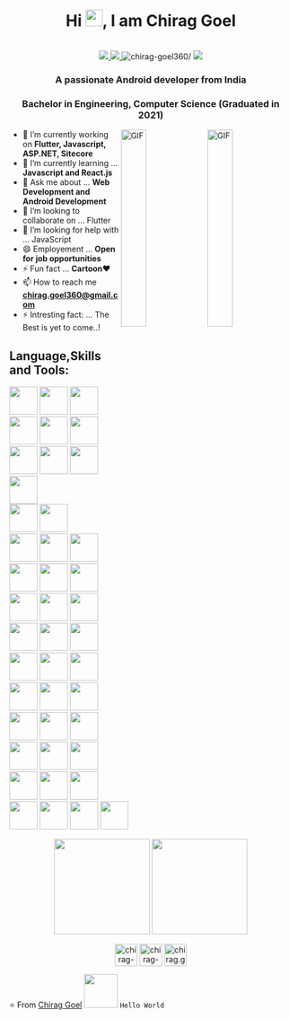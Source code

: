 <h1 align="center">Hi <img src="https://raw.githubusercontent.com/iampavangandhi/iampavangandhi/master/gifs/Hi.gif" width="30px">, I am Chirag Goel</h1>
 <p align="center"><br/>
   <a href="https://www.linkedin.com/in/chirag-goel-06b804148/">
    <img src="https://img.shields.io/badge/linkedin-chiraggoel-blue">
  </a>
  <a href="https://www.instagram.com/chirag.goel360/">
    <img src="https://img.shields.io/badge/instagram-chiraggoel_-red">
  </a>
  <span> <img src=https://komarev.com/ghpvc/?username=chirag-goel360 alt=chirag-goel360/></span>
  <span> <img src=https://img.shields.io/github/followers/chirag-goel360?label=Follow&style=social/></span>
</p>


<h3 align="center">A passionate Android developer from India</h3>
<h3 align="center">Bachelor in Engineering, Computer Science (Graduated in 2021)</h3>

<img width="30%" align="right" alt="GIF" src="https://undo.io/media/uploads/files/Frustrated_programmer.gif" />
<img width="30%" align="right" alt="GIF" src="https://media.giphy.com/media/LHZyixOnHwDDy/source.gif" />


- 🔭 I’m currently working on **Flutter, Javascript, ASP.NET, Sitecore**
- 🌱 I’m currently learning ... **Javascript and React.js**
- 💬 Ask me about ... **Web Development and Android Development**
- 👯 I’m looking to collaborate on ... Flutter
- 🤔 I’m looking for help with ... JavaScript
- 😄 Employement ... **Open for job opportunities**
- ⚡ Fun fact ... **Cartoon**❤
- 📫 How to reach me **<a href="mailto:chirag.goel360@gmail.com">chirag.goel360@gmail.com</a>**
- ⚡ Intresting fact: ... The Best is yet to come..!

## Language,Skills and Tools:
<code><img height="50" src="https://www.vectorlogo.zone/logos/python/python-ar21.svg"></code>
<code><img height="50" src="https://www.vectorlogo.zone/logos/java/java-horizontal.svg"></code>
<code><img height="50" src="https://cdn.worldvectorlogo.com/logos/c.svg"></code>
<code><img height="50" src="https://www.vectorlogo.zone/logos/php/php-horizontal.svg"></code>
<code><img height="50" src="https://www.vectorlogo.zone/logos/javascript/javascript-ar21.svg"></code>
<code><img height="50" src="https://www.vectorlogo.zone/logos/w3_html5/w3_html5-ar21.svg"></code>
<code><img height="50" src="https://www.vectorlogo.zone/logos/gnu_bash/gnu_bash-ar21.svg"></code>
<code><img height="50" src="https://www.vectorlogo.zone/logos/pocoo_flask/pocoo_flask-ar21.svg"></code>	
<code><img height="50" src="https://www.vectorlogo.zone/logos/djangoproject/djangoproject-ar21.svg"></code>	
<code><img height="50" src="https://www.vectorlogo.zone/logos/amazon_aws/amazon_aws-ar21.svg"></code>	
<code><img height="50" src="https://www.vectorlogo.zone/logos/mongodb/mongodb-ar21.svg"></code>
<code><img height="50" src="https://www.vectorlogo.zone/logos/mysql/mysql-horizontal.svg"></code>	
<code><img height="50" src="https://www.vectorlogo.zone/logos/postgresql/postgresql-ar21.svg"></code>
<code><img height="50" src="https://www.vectorlogo.zone/logos/jetbrains/jetbrains-ar21.svg"></code>
<code><img height="50" src="https://img.icons8.com/color/344/intellij-idea.png"></code>
<code><img height="50" src="https://img.icons8.com/color/344/pycharm.png"></code>
<code><img height="50" src="https://www.vectorlogo.zone/logos/visualstudio_code/visualstudio_code-ar21.svg"></code>
<code><img height="50" src="https://img.icons8.com/fluent/344/visual-studio-2019.png"></code>
<code><img height="50" src="https://cdn.worldvectorlogo.com/logos/sublime-text.svg"></code>
<code><img height="50" src="https://img.icons8.com/color/344/notepad-plus-plus.png"></code>
<code><img height="50" src="https://www.vectorlogo.zone/logos/github/github-ar21.svg"></code>
<code><img height="50" src="https://www.vectorlogo.zone/logos/opensource/opensource-ar21.svg"></code>
<code><img height="50" src="https://www.vectorlogo.zone/logos/gnu/gnu-ar21.svg"></code>
<code><img height="50" src="https://www.vectorlogo.zone/logos/bitbucket/bitbucket-ar21.svg"></code>
<code><img height="50" src="https://www.vectorlogo.zone/logos/gitlab/gitlab-ar21.svg"></code>
<code><img height="50" src="https://www.vectorlogo.zone/logos/git-scm/git-scm-ar21.svg"></code>
<code><img height="50" src="https://www.vectorlogo.zone/logos/linux/linux-ar21.svg"></code>
<code><img height="50" src="https://www.vectorlogo.zone/logos/ubuntu/ubuntu-ar21.svg"></code>
<code><img height="50" src="https://www.vectorlogo.zone/logos/centos/centos-ar21.svg"></code>
<code><img height="50" src="https://www.vectorlogo.zone/logos/getbootstrap/getbootstrap-ar21.svg"></code>
<code><img height="50" src="https://www.vectorlogo.zone/logos/dartlang/dartlang-ar21.svg"></code>
<code><img height="50" src="https://www.vectorlogo.zone/logos/netlifyapp_watercss/netlifyapp_watercss-ar21.svg"></code>
<code><img height="50" src="https://www.vectorlogo.zone/logos/npmjs/npmjs-ar21.svg"></code>
<code><img height="50" src="https://www.vectorlogo.zone/logos/yarnpkg/yarnpkg-ar21.svg"></code>
<code><img height="50" src="https://www.vectorlogo.zone/logos/nodejs/nodejs-ar21.svg"></code>
<code><img height="50" src="https://www.vectorlogo.zone/logos/reactjs/reactjs-ar21.svg"></code>
<code><img height="50" src="https://www.vectorlogo.zone/logos/heroku/heroku-ar21.svg"></code>
<code><img height="50" src="https://www.vectorlogo.zone/logos/microsoft/microsoft-ar21.svg"></code>
<code><img height="50" src="https://www.vectorlogo.zone/logos/flutterio/flutterio-ar21.svg"></code>
<code><img height="50" src="https://www.vectorlogo.zone/logos/dotnet/dotnet-ar21.svg"></code>
<code><img height="50" src="https://www.vectorlogo.zone/logos/jupyter/jupyter-ar21.svg"></code>
<code><img height="50" src="https://www.vectorlogo.zone/logos/oracle/oracle-ar21.svg"></code>
<code><img height="50" src="https://www.vectorlogo.zone/logos/firebase/firebase-ar21.svg"></code>

<p align="center">
  <img src="https://github-readme-stats.vercel.app/api?username=chirag-goel360&count_private=true&show_icons=true" height="170px">
  <img src="https://github-readme-stats.vercel.app/api/top-langs/?username=chirag-goel360&layout=compact" height="170px">
</p>


<p align="center">
<a href=https://codepen.io/chirag-goel360 target="blank"><img align="center" src=https://cdn.jsdelivr.net/npm/simple-icons@3.0.1/icons/codepen.svg alt="chirag-goel360" height="40" width="40" /></a>
<a href=https://www.linkedin.com/in/chirag-goel-06b804148 target="blank"><img align="center" src=https://cdn.jsdelivr.net/npm/simple-icons@3.0.1/icons/linkedin.svg alt="chirag-goel-06b804148" height="40" width="40" /></a>
<a href=https://www.instagram.com/chirag.goel360 target="blank"><img align="center" src=https://cdn.jsdelivr.net/npm/simple-icons@3.0.1/icons/instagram.svg alt="chirag.goel360" height="40" width="40" /></a>
</p>

⭐️ From [Chirag Goel](https://github.com/chirag-goel360) <img src="https://media.giphy.com/media/LnQjpWaON8nhr21vNW/giphy.gif" width="60">  ```Hello World```


